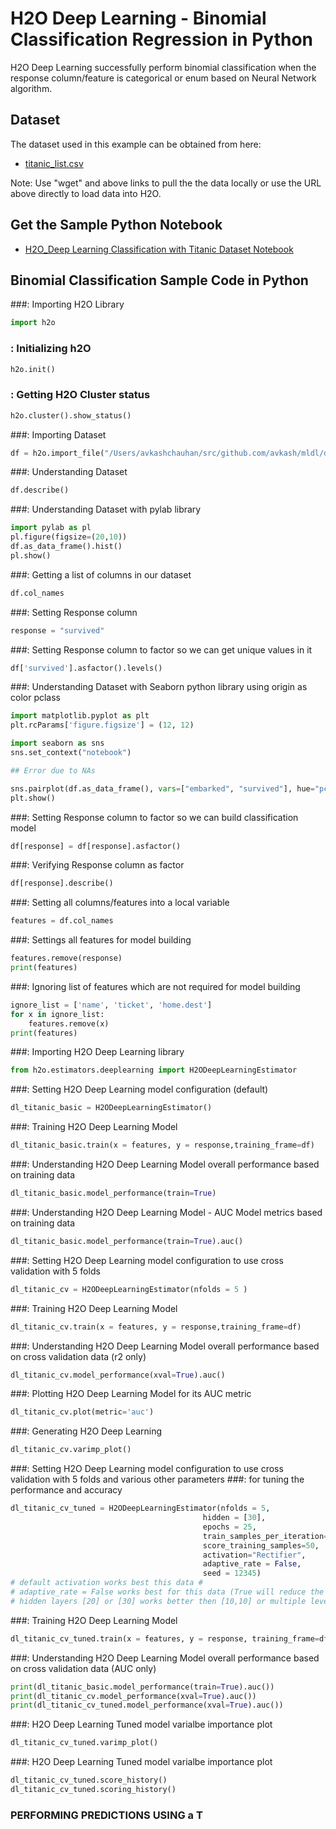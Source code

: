# H2O Deep Learning - Binomial Classification Regression in Python # 

H2O Deep Learning successfully perform binomial classification when the response column/feature is categorical or enum based on Neural Network algorithm. 

## Dataset ##
The dataset used in this example can be obtained from here:
 - [titanic_list.csv](https://raw.githubusercontent.com/Avkash/mldl/master/data/titanic_list.csv)

Note: Use "wget" and above links to pull the the data locally or use the URL above directly to load data into H2O.
  
## Get the Sample Python Notebook ##
  - [H2O_Deep Learning Classification with Titanic Dataset Notebook](https://github.com/Avkash/mldl/blob/master/notebook/h2o/H2O_DeepLearning_Classification_titanic.ipynb)
  
## Binomial Classification Sample Code in Python ##

###: Importing H2O Library
```python
import h2o
```


### : Initializing h2O
```python
h2o.init()
```


### : Getting H2O Cluster status
```python
h2o.cluster().show_status()
```

###: Importing Dataset
```python
df = h2o.import_file("/Users/avkashchauhan/src/github.com/avkash/mldl/data/titanic_list.csv")
```


###: Understanding Dataset
```python
df.describe()
```


###: Understanding Dataset with pylab library
```python
import pylab as pl
pl.figure(figsize=(20,10))
df.as_data_frame().hist()
pl.show()
```


###: Getting a list of columns in our dataset
```python
df.col_names
```


###: Setting Response column
```python
response = "survived"
```


###: Setting Response column to factor so we can get unique values in it
```python
df['survived'].asfactor().levels()
```


###: Understanding Dataset with Seaborn python library using origin as color pclass
```python
import matplotlib.pyplot as plt
plt.rcParams['figure.figsize'] = (12, 12)

import seaborn as sns
sns.set_context("notebook")

## Error due to NAs

sns.pairplot(df.as_data_frame(), vars=["embarked", "survived"], hue="pclass");
plt.show()
```


###: Setting Response column to factor so we can build classification model
```python
df[response] = df[response].asfactor()
```


###: Verifying Response column as factor 
```python
df[response].describe()
```


###: Setting all columns/features into a local variable
```python
features = df.col_names
```


###: Settings all features for model building
```python
features.remove(response)
print(features)
```


###: Ignoring list of features which are not required for model building
```python
ignore_list = ['name', 'ticket', 'home.dest']
for x in ignore_list:
    features.remove(x)
print(features)    
```


###: Importing H2O Deep Learning library
```python
from h2o.estimators.deeplearning import H2ODeepLearningEstimator
```


###: Setting H2O Deep Learning model configuration (default)
```python
dl_titanic_basic = H2ODeepLearningEstimator()
```


###: Training H2O Deep Learning Model 
```python
dl_titanic_basic.train(x = features, y = response,training_frame=df)
```


###: Understanding H2O Deep Learning Model overall performance based on training data
```python
dl_titanic_basic.model_performance(train=True)
```


###: Understanding H2O Deep Learning Model - AUC Model metrics based on training data
```python
dl_titanic_basic.model_performance(train=True).auc()
```


###: Setting H2O Deep Learning model configuration to use cross validation with 5 folds
```python
dl_titanic_cv = H2ODeepLearningEstimator(nfolds = 5 )
```


###: Training H2O Deep Learning Model
```python
dl_titanic_cv.train(x = features, y = response,training_frame=df)
```


###: Understanding H2O Deep Learning Model overall performance based on cross validation data (r2 only)
```python
dl_titanic_cv.model_performance(xval=True).auc()
```


###: Plotting H2O Deep Learning Model for its AUC metric 
```python
dl_titanic_cv.plot(metric='auc')
```


###: Generating H2O Deep Learning 
```python
dl_titanic_cv.varimp_plot()
```


###: Setting H2O Deep Learning model configuration to use cross validation with 5 folds and various other parameters
###: for tuning the performance and accuracy
```python
dl_titanic_cv_tuned = H2ODeepLearningEstimator(nfolds = 5,
                                           hidden = [30],
                                           epochs = 25,
                                           train_samples_per_iteration=20,
                                           score_training_samples=50,
                                           activation="Rectifier",
                                           adaptive_rate = False,
                                           seed = 12345)
# default activation works best this data #
# adaptive_rate = False works best for this data (True will reduce the accuracy) #
# hidden layers [20] or [30] works better then [10,10] or multiple levels #
```


###: Training H2O Deep Learning Model 
```python
dl_titanic_cv_tuned.train(x = features, y = response, training_frame=df)
```


###: Understanding H2O Deep Learning Model overall performance based on cross validation data (AUC only)
```python
print(dl_titanic_basic.model_performance(train=True).auc())
print(dl_titanic_cv.model_performance(xval=True).auc())
print(dl_titanic_cv_tuned.model_performance(xval=True).auc())
```


###:  H2O Deep Learning Tuned model varialbe importance plot
```python
dl_titanic_cv_tuned.varimp_plot()
```


###:  H2O Deep Learning Tuned model varialbe importance plot
```python
dl_titanic_cv_tuned.score_history()
dl_titanic_cv_tuned.scoring_history()
```


### PERFORMING PREDICTIONS USING a T
